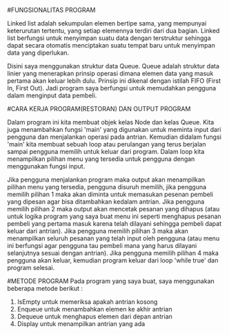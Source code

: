#FUNGSIONALITAS PROGRAM

Linked list adalah sekumpulan elemen bertipe sama, yang mempunyai keterurutan tertentu, yang setiap elemennya terdiri dari dua bagian. Linked list berfungsi untuk menyimpan suatu data dengan terstruktur sehingga dapat secara otomatis menciptakan suatu tempat baru untuk menyimpan data yang diperlukan.

Disini saya menggunakan struktur data Queue. Queue adalah struktur data linier yang menerapkan prinsip operasi dimana elemen data yang masuk pertama akan keluar lebih dulu. Prinsip ini dikenal dengan istilah FIFO (First In, First Out). Jadi program saya berfungsi untuk memudahkan pengguna dalam menginput data pembeli.



#CARA KERJA PROGRAM(RESTORAN) DAN OUTPUT PROGRAM

Dalam program ini kita membuat objek kelas Node dan kelas Queue. Kita juga menambahkan fungsi 'main' yang digunakan untuk meminta input dari pengguna dan menjalankan operasi pada antrian. Kemudian didalam fungsi 'main' kita membuat sebuah loop atau perulangan yang terus berjalan sampai pengguna memilih untuk keluar dari program. Dalam loop kita menampilkan pilihan menu yang tersedia untuk pengguna dengan menggunakan fungsi input.

Jika pengguna menjalankan program maka output akan menampilkan pilihan menu yang tersedia, pengguna disuruh memilih, jika pengguna memilih pilihan 1 maka akan diminta untuk memasukan pesenan pembeli yang dipesan agar bisa ditambahkan kedalam antrian. Jika pengguna memilih pilihan 2 maka output akan mencetak pesanan yang dihapus (atau untuk logika program yang saya buat menu ini seperti menghapus pesanan pembeli yang pertama masuk karena telah dilayani sehingga pembeli dapat keluar dari antrian). Jika pengguna memilih pilihan 3 maka akan menampilkan seluruh pesanan yang telah input oleh pengguna (atau menu ini berfungsi agar pengguna tau pembeli mana yang harus dilayani selanjutnya sesuai dengan antrian). Jika pengguna memilih pilihan 4 maka pengguna akan keluar, kemudian program keluar dari loop 'while true' dan program selesai.



#METODE PROGRAM
Pada program yang saya buat, saya menggunakan beberapa metode berikut :
1. IsEmpty untuk memeriksa apakah antrian kosong
2. Enqueue untuk menambahkan elemen ke akhir antrian
3. Dequeue untuk menghapus elemen dari depan antrian
4. Display untuk menampilkan antrian yang ada
